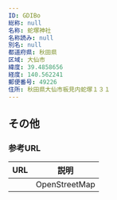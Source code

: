 ```yaml
---
ID: GDIBo
総称: null
名称: 蛇塚神社
名称読み: null
別名: null
都道府県: 秋田県
区域: 大仙市
緯度: 39.4858656
経度: 140.562241
郵便番号: 49226
住所: 秋田県大仙市板見内蛇塚１３１
---
```


## その他

### 参考URL

| URL | 説明          |
| --- | ------------- |
|     | OpenStreetMap |
